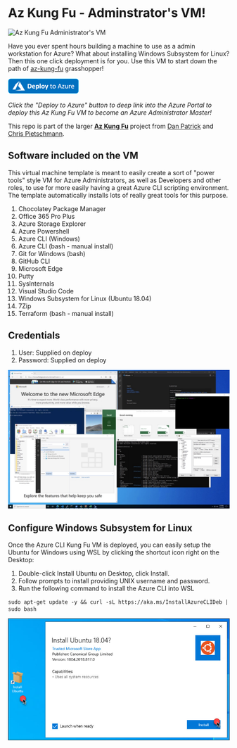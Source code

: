 # Az Kung Fu - Adminstrator's VM!

![Az Kung Fu Administrator's VM](https://i2.wp.com/build5nines.com/wp-content/uploads/2020/02/Azure-CLI-KungFu-VM-Featured_Image.jpg?resize=270%2C181&ssl=1 "Az Kung Fu Administrator's VM")

Have you ever spent hours building a machine to use as a admin workstation for Azure?   What about installing Windows Subsystem for Linux?  Then this one click deployment is for you.  Use this VM to start down the path of [az-kung-fu](https://github.com/build5nines/az-kung-fu) grasshopper!

<a href="https://portal.azure.com/#create/Microsoft.Template/uri/https%3A%2F%2Fraw.githubusercontent.com%2FBuild5Nines%2Faz-kung-fu-vm%2Fmaster%2Fazure-deploy.json" target="_blank">
    <img src="media/Deploy-to-Azure-button.png"/>
</a>

_Click the "Deploy to Azure" button to deep link into the Azure Portal to deploy this Az Kung Fu VM to become an Azure Administrator Master!_

This repo is part of the larger [**Az Kung Fu**](http://github.com/build5nines/az-kung-fu) project from [Dan Patrick](https://twitter.com/deltadan) and [Chris Pietschmann](https://build5nines.com/author/crpietschmann/).

## Software included on the VM

This virtual machine template is meant to easily create a sort of "power tools" style VM for Azure Administrators, as well as Developers and other roles, to use for more easily having a great Azure CLI scripting environment. The template automatically installs lots of really great tools for this purpose.

1. Chocolatey Package Manager
1. Office 365 Pro Plus
1. Azure Storage Explorer
1. Azure Powershell
1. Azure CLI (Windows)
1. Azure CLI (bash - manual install)
1. Git for Windows (bash)
1. GitHub CLI
1. Microsoft Edge
1. Putty
1. SysInternals
1. Visual Studio Code
1. Windows Subsystem for Linux (Ubuntu 18.04)
1. 7Zip
1. Terraform (bash - manual install)

## Credentials
1. User: Supplied on deploy
1. Password: Supplied on deploy

![az-kung-fu-vm screnshot with apps shown](media/az-kung-fu-vm-screenshot-all-apps.jpg "az-kung-fu-vm screnshot with apps shown")

## Configure Windows Subsystem for Linux

Once the Azure CLI Kung Fu VM is deployed, you can easily setup the Ubuntu for Windows using WSL by clicking the shortcut icon right on the Desktop:

1. Double-click Install Ubuntu on Desktop, click Install.
1. Follow prompts to install providing UNIX username and password.
1. Run the following command to install the Azure CLI into WSL

```
sudo apt-get update -y && curl -sL https://aka.ms/InstallAzureCLIDeb | sudo bash
```

![alt text](https://github.com/build5nines/az-kung-fu-vm/blob/master/media/wsl.jpg "Configure Ubuntu for Windows")
